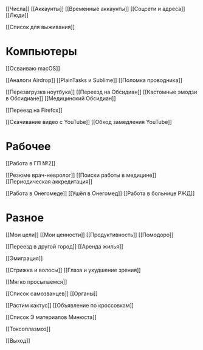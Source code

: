 
[[Числа]]
[[Аккаунты]]
[[Временные аккаунты]]
[[Соцсети и адреса]]
[[Люди]]

[[Список для выживания]]

# Компьютеры

[[Осваиваю macOS]]

[[Аналоги Airdrop]]
[[PlainTasks и Sublime]]
[[Поломка проводника]]

[[Перезагрузка ноутбука]]
[[Переезд на Обсидиан]]
[[Кастомные эмодзи в Обсидиане]]
[[Медицинский Обсидиан]]

[[Переезд на Firefox]]

[[Скачивание видео с YouTube]]
[[Обход замедления YouTube]]

# Рабочее

[[Работа в ГП №2]]

[[Резюме врач-невролог]]
[[Поиски работы в медицине]]
[[Периодическая аккредитация]]

[[Работа в Онегомеде]]
[[Ушёл в Онегомед]]
[[Работа в больнице РЖД]]

# Разное

[[Мои цели]]
[[Мои ценности]]
[[Продуктивность]]
[[Помодоро]]

[[Переезд в другой город]]
[[Аренда жилья]]

[[Эмиграция]]

[[Стрижка и волосы]]
[[Глаза и ухудшение зрения]]

[[Мягко просыпаемся]]

[[Список самозванцев]]
[[Органы]]

[[Растим кактус]]
[[Объявление по кроссовкам]]

[[Список Э материалов Минюста]]

[[Токсоплазмоз]]

[[Выход]]